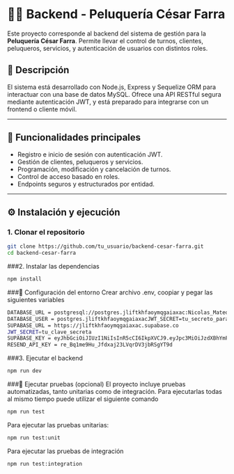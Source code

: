# 💇‍♂️ Backend - Peluquería César Farra

Este proyecto corresponde al backend del sistema de gestión para la **Peluquería César Farra**. Permite llevar el control de turnos, clientes, peluqueros, servicios, y autenticación de usuarios con distintos roles.

## 🧾 Descripción

El sistema está desarrollado con Node.js, Express y Sequelize ORM para interactuar con una base de datos MySQL. Ofrece una API RESTful segura mediante autenticación JWT, y está preparado para integrarse con un frontend o cliente móvil.

---

## 🚀 Funcionalidades principales

- Registro e inicio de sesión con autenticación JWT.
- Gestión de clientes, peluqueros y servicios.
- Programación, modificación y cancelación de turnos.
- Control de acceso basado en roles.
- Endpoints seguros y estructurados por entidad.

---

## ⚙️ Instalación y ejecución

### 1. Clonar el repositorio

```bash
git clone https://github.com/tu_usuario/backend-cesar-farra.git
cd backend-cesar-farra
```

###2. Instalar las dependencias
```bash
npm install

```

###🔧 Configuración del entorno
 Crear archivo .env, coopiar y pegar las siguientes variables
```bash
DATABASE_URL = postgresql://postgres.jliftkhfaoymqgaiaxac:Nicolas_Mateo_Chumbita@aws-0-sa-east-1.pooler.supabase.com:6543/postgres
DATABASE_USER = postgres.jliftkhfaoymqgaiaxacJWT_SECRET=tu_secreto_para_jwt
SUPABASE_URL = https://jliftkhfaoymqgaiaxac.supabase.co
JWT_SECRET=tu_clave_secreta
SUPABASE_KEY = eyJhbGciOiJIUzI1NiIsInR5cCI6IkpXVCJ9.eyJpc3MiOiJzdXBhYmFzZSIsInJlZiI6ImpsaWZ0a2hmYW95bXFnYWlheGFjIiwicm9sZSI6ImFub24iLCJpYXQiOjE3NDUyNzU5MjgsImV4cCI6MjA2MDg1MTkyOH0.qtAa5OWn8X4vX1hv8a_WPOCXIRLHMdBglBzZTIpudbc
RESEND_API_KEY = re_Bq1me9Hu_Jfdxaj23LVqrDV3jbRSgYT9d

```

###3. Ejecutar el backend

```bash
npm run dev

```


###🧪 Ejecutar pruebas (opcional)
El proyecto incluye pruebas automatizadas, tanto unitarias como de integración.
Para ejecutarlas todas al mismo tiempo puede utilizar el siguiente comando 

```bash
npm run test

```


Para ejecutar las pruebas unitarias:
```bash
npm run test:unit

```
Para ejecutar las pruebas de integración
```bash
npm run test:integration

```



